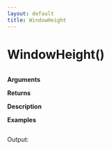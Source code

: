 ```yaml
---
layout: default
title: WindowHeight
---
```


# WindowHeight()

``` c

```

**Arguments**

**Returns**

**Description**

**Examples**

``` c

```

Output:

```

```
